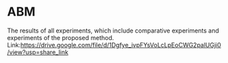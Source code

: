 # ABM
The results of all experiments, which include comparative experiments and experiments of the proposed method.
Link:https://drive.google.com/file/d/1Dgfye_ivpFYsVoLcLpEoCWG2palUGji0/view?usp=share_link
